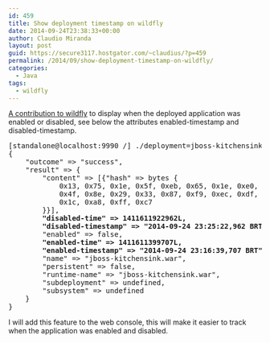 ```yaml
---
id: 459
title: Show deployment timestamp on wildfly
date: 2014-09-24T23:38:33+00:00
author: Claudio Miranda
layout: post
guid: https://secure3117.hostgator.com/~claudius/?p=459
permalink: /2014/09/show-deployment-timestamp-on-wildfly/
categories:
  - Java
tags:
  - wildfly
---
```

<a href="https://github.com/wildfly/wildfly-core/pull/161" target="_blank">A contribution to wildfly</a> to display when the deployed application was enabled or disabled, see below the attributes enabled-timestamp and disabled-timestamp.

<pre>[standalone@localhost:9990 /] ./deployment=jboss-kitchensink.war:read-resource
{
    "outcome" =&gt; "success",
    "result" =&gt; {
        "content" =&gt; [{"hash" =&gt; bytes {
            0x13, 0x75, 0x1e, 0x5f, 0xeb, 0x65, 0x1e, 0xe0,
            0x4f, 0x8e, 0x29, 0x33, 0x87, 0xf9, 0xec, 0xdf,
            0x1c, 0xa8, 0xff, 0xc7
        }}],
<strong>        "disabled-time" =&gt; 1411611922962L,</strong>
<strong>        "disabled-timestamp" =&gt; "2014-09-24 23:25:22,962 BRT",</strong>
        "enabled" =&gt; false,
<strong>        "enabled-time" =&gt; 1411611399707L,</strong>
<strong>        "enabled-timestamp" =&gt; "2014-09-24 23:16:39,707 BRT",</strong>
        "name" =&gt; "jboss-kitchensink.war",
        "persistent" =&gt; false,
        "runtime-name" =&gt; "jboss-kitchensink.war",
        "subdeployment" =&gt; undefined,
        "subsystem" =&gt; undefined
    }
}</pre>

I will add this feature to the web console, this will make it easier to track when the application was enabled and disabled.
